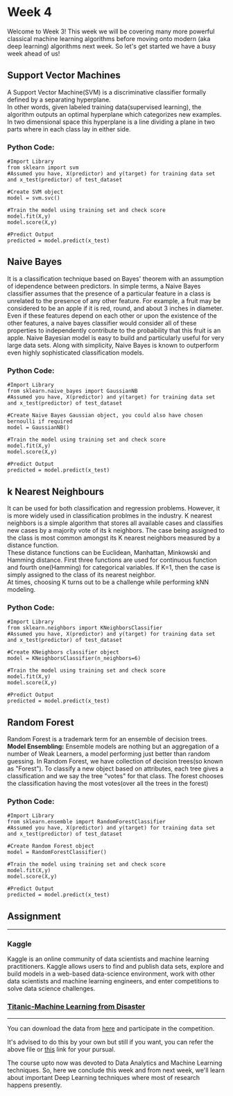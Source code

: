 # Week 4

Welcome to Week 3! This week we will be covering many more powerful classical machine learning algorithms before moving onto modern (aka deep learning) algorithms next week.
So let's get started we have a busy week ahead of us!

## Support Vector Machines
A Support Vector Machine(SVM) is a discriminative classifier formally defined by a separating hyperplane.<br/> 
In other words, given labeled training data(supervised learning), the algorithm outputs an optimal hyperplane which categorizes new examples. In two dimensional space this hyperplane is a line dividing a plane in two parts where in each class lay in either side.
### Python Code:
~~~
#Import Library
from sklearn import svm
#Assumed you have, X(predictor) and y(target) for training data set and x_test(predictor) of test_dataset

#Create SVM object
model = svm.svc()

#Train the model using training set and check score
model.fit(X,y)
model.score(X,y)

#Predict Output
predicted = model.predict(x_test)
~~~

## Naive Bayes
It is a classification technique based on Bayes' theorem with an assumption of idependence between predictors. In simple terms, a Naive Bayes classifier assumes that the presence of a particular feature in a class is unrelated to the presence of any other feature. For example, a fruit may be considered to be an apple if it is red, round, and about 3 inches in diameter.<br/>
Even if these features depend on each other or upon the existence of the other features, a naive bayes classifier would consider all of these properties to independently contribute to the probability that this fruit is an apple. 
Naive Bayesian model is easy to build and particularly useful for very large data sets. Along with simplicity, Naive Bayes is known to outperform even highly sophisticated classification models. 
### Python Code:
~~~
#Import Library
from sklearn.naive_bayes import GaussianNB
#Assumed you have, X(predictor) and y(target) for training data set and x_test(predictor) of test_dataset

#Create Naive Bayes Gaussian object, you could also have chosen bernoulli if required
model = GaussianNB()

#Train the model using training set and check score
model.fit(X,y)
model.score(X,y)

#Predict Output
predicted = model.predict(x_test)
~~~

## k Nearest Neighbours
It can be used for both classification and regression problems. However, it is more widely used in classification problmes in the industry. K nearest neighbors is a simple algorithm that stores all available cases and classifies new cases by a majority vote of its k neighbors. The case being assigned to the class is most common amongst its K nearest neighbors measured by a distance function.<br/>
These distance functions can be Euclidean, Manhattan, Minkowski and Hamming distance. First three functions are used for continuous function and fourth one(Hamming) for categorical variables. If K=1, then the case is simply assigned to the class of its nearest neighbor.<br/>
At times, choosing K turns out to be a challenge while performing kNN modeling.
### Python Code:
~~~
#Import Library
from sklearn.neighbors import KNeighborsClassifier
#Assumed you have, X(predictor) and y(target) for training data set and x_test(predictor) of test_dataset

#Create KNeighbors classifier object
model = KNeighborsClassifier(n_neighbors=6)

#Train the model using training set and check score
model.fit(X,y)
model.score(X,y)

#Predict Output
predicted = model.predict(x_test)
~~~

## Random Forest
Random Forest is a trademark term for an ensemble of decision trees.<br/> 
**Model Ensembling:** Ensemble models are nothing but an aggregation of a number of Weak Learners, a model performing just better than random guessing. 
In Random Forest, we have collection of decision trees(so known as "Forest"). To classify a new object based on attributes, each tree gives a classification and we say the tree "votes" for that class. The forest chooses the classification having the most votes(over all the trees in the forest) 
### Python Code:
~~~
#Import Library
from sklearn.ensemble import RandomForestClassifier
#Assumed you have, X(predictor) and y(target) for training data set and x_test(predictor) of test_dataset

#Create Random Forest object
model = RandomForestClassifier()

#Train the model using training set and check score
model.fit(X,y)
model.score(X,y)

#Predict Output
predicted = model.predict(x_test)
~~~

## Assignment
---
### Kaggle
Kaggle is an online community of data scientists and machine learning practitioners. Kaggle allows users to find and publish data sets, explore and build models in a web-based data-science environment, work with other data scientists and machine learning engineers, and enter competitions to solve data science challenges.

### [Titanic-Machine Learning from Disaster](https://www.kaggle.com/c/titanic/overview)
***
You can download the data from [here](https://www.kaggle.com/c/titanic/data) and participate in the competition.

It's advised to do this by your own but still if you want, you can refer the above file or [this](https://colab.research.google.com/drive/1U57lxLQ2sMIv4j_YPRoCIVw78186iWn6?usp=sharing) link for your pursual. 

The course upto now was devoted to Data Analytics and Machine Learning techniques. So, here we conclude this week and from next week, we'll learn about important Deep Learning techniques where most of research happens presently.
